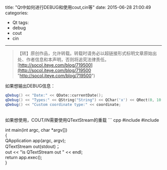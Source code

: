 title: "Qt中如何进行DEBUG和使用cout,cin等"
date: 2015-06-28 21:00:49
categories:
- Qt
tags:
- debug
- cout
- cin
---
>【转】原创作品，允许转载。转载时请务必以超链接形式标明文章原始出处、作者信息和本声明，否则将追究法律责任。
>[http://socol.iteye.com/blog/719500](http://socol.iteye.com/blog/719500 "http://socol.iteye.com/blog/719500")

如果想输出DEBUG信息：
``` cpp
qDebug() << "Date:" << QDate::currentDate();  
qDebug() << "Types:" << QString("String") << QChar('x') << QRect(0, 10, 50, 40);  
qDebug() << "Custom coordinate type:" << coordinate;  
```
<br>
如果想使用，COUT/IN需要使用QTextStream的重载
``` cpp
#include <QApplication>  
#include <QTextStream>  
 
int main(int argc, char *argv[])  
{  
    QApplication app(argc, argv);  
    QTextStream out(stdout)；  
    out << "is QTextStream out " << endl;  
    return app.exec();  
}
```
